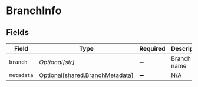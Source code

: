 # BranchInfo


## Fields

| Field                                                                    | Type                                                                     | Required                                                                 | Description                                                              |
| ------------------------------------------------------------------------ | ------------------------------------------------------------------------ | ------------------------------------------------------------------------ | ------------------------------------------------------------------------ |
| `branch`                                                                 | *Optional[str]*                                                          | :heavy_minus_sign:                                                       | Branch name                                                              |
| `metadata`                                                               | [Optional[shared.BranchMetadata]](../../models/shared/branchmetadata.md) | :heavy_minus_sign:                                                       | N/A                                                                      |